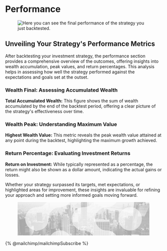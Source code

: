 # Performance

<figure><img src="../../../.gitbook/assets/Capture d’écran 2023-11-06 à 22.38.03.png" alt="Here you can see the final performance of the strategy you just backtested."><figcaption></figcaption></figure>

## Unveiling Your Strategy's Performance Metrics

After backtesting your investment strategy, the performance section provides a comprehensive overview of the outcomes, offering insights into wealth accumulation, peak values, and return percentages. This analysis helps in assessing how well the strategy performed against the expectations and goals set at the outset.

### **Wealth Final: Assessing Accumulated Wealth**

**Total Accumulated Wealth:** This figure shows the sum of wealth accumulated by the end of the backtest period, offering a clear picture of the strategy's effectiveness over time.

### **Wealth Peak: Understanding Maximum Value**

**Highest Wealth Value:** This metric reveals the peak wealth value attained at any point during the backtest, highlighting the maximum growth achieved.

### **Return Percentage: Evaluating Investment Returns**

**Return on Investment:** While typically represented as a percentage, the return might also be shown as a dollar amount, indicating the actual gains or losses.

Whether your strategy surpassed its targets, met expectations, or highlighted areas for improvement, these insights are invaluable for refining your approach and setting more informed goals moving forward.

<figure><img src="../../../.gitbook/assets/bgfooter.webp" alt=""><figcaption></figcaption></figure>

{% @mailchimp/mailchimpSubscribe %}
